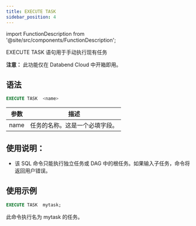 ```yaml
---
title: EXECUTE TASK
sidebar_position: 4
---
```

import FunctionDescription from '@site/src/components/FunctionDescription';

<FunctionDescription description="引入或更新于：v1.2.371"/>

EXECUTE TASK 语句用于手动执行现有任务

**注意：** 此功能仅在 Databend Cloud 中开箱即用。

## 语法

```sql
EXECUTE TASK  <name>
```

| 参数                        | 描述                                                                                        |
|----------------------------------|------------------------------------------------------------------------------------------------------|
| name                             | 任务的名称。这是一个必填字段。                                                       |

## 使用说明：
- 该 SQL 命令只能执行独立任务或 DAG 中的根任务。如果输入子任务，命令将返回用户错误。

## 使用示例

```sql
EXECUTE TASK  mytask;
```

此命令执行名为 mytask 的任务。